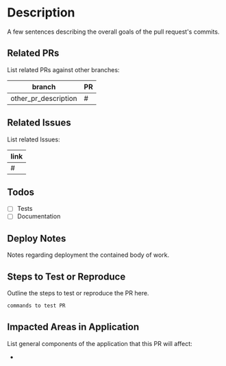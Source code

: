 # Description

A few sentences describing the overall goals of the pull request's commits.

## Related PRs

List related PRs against other branches:

| branch          | PR       |
| --------------- | -------- |
| other_pr_description | # |

## Related Issues

List related Issues:

| link |
| ---- |
|  #  |

## Todos

- [ ] Tests
- [ ] Documentation

## Deploy Notes

Notes regarding deployment the contained body of work. 

## Steps to Test or Reproduce

Outline the steps to test or reproduce the PR here.

```sh
commands to test PR
```

## Impacted Areas in Application

List general components of the application that this PR will affect:

-

